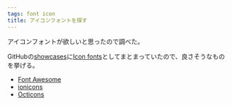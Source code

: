 ```yaml
---
tags: font icon
title: アイコンフォントを探す
---
```

アイコンフォントが欲しいと思ったので調べた。

GitHubの[showcases](https://github.com/showcases)に[Icon fonts](https://github.com/showcases/icon-fonts)としてまとまっていたので、良さそうなものを挙げる。

- [Font Awesome](http://fontawesome.io/)
- [ionicons](http://ionicons.com/)
- [Octicons](https://octicons.github.com/)
